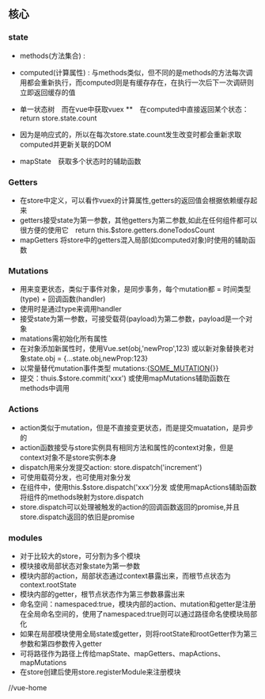## 核心

### state
* methods(方法集合) :
* computed(计算属性) : 与methods类似，但不同的是methods的方法每次调用都会重新执行，而computed则是有缓存存在，在执行一次后下一次调研则立即返回缓存的值

* 单一状态树　而在vue中获取vuex
  **　在computed中直接返回某个状态： return store.state.count
* 因为是响应式的，所以在每次store.state.count发生改变时都会重新求取computed并更新关联的DOM
* mapState　获取多个状态时的辅助函数

### Getters
* 在store中定义，可以看作vuex的计算属性,getters的返回值会根据依赖缓存起来
* getters接受state为第一参数，其他getters为第二参数,如此在任何组件都可以很方便的使用它　return this.$store.getters.doneTodosCount
* mapGetters 将store中的getters混入局部(如computed对象)时使用的辅助函数

### Mutations 
* 用来变更状态，类似于事件对象，是同步事务，每个mutation都 = 时间类型(type) + 回调函数(handler)　
* 使用时是通过type来调用handler
* 接受state为第一参数，可接受载荷(payload)为第二参数，payload是一个对象
* matations需初始化所有属性
* 在对象添加新属性时，使用Vue.set(obj,'newProp',123)
  或以新对象替换老对象state.obj = {...state.obj,newProp:123}
* 以常量替代mutation事件类型 mutations:{[SOME_MUTATION](state){}}
* 提交：thuis.$store.commit('xxx')
或使用mapMutations辅助函数在methods中调用

### Actions 
* action类似于mutation，但是不直接变更状态，而是提交muatation，是异步的
* action函数接受与store实例具有相同方法和属性的context对象，但是context对象不是store实例本身
* dispatch用来分发提交action: store.dispatch('increment')
* 可使用载荷分发，也可使用对象分发
* 在组件中，使用this.$store.dispatch('xxx')分发
或使用mapActions辅助函数将组件的methods映射为store.dispatch
* store.dispatch可以处理被触发的action的回调函数返回的promise,并且store.dispatch返回的依旧是promise

### modules
* 对于比较大的store，可分割为多个模块
* 模块接收局部状态对象state为第一参数
* 模块内部的action，局部状态通过context暴露出来，而根节点状态为context.rootState
* 模块内部的getter，根节点状态作为第三参数暴露出来
* 命名空间：namespaced:true，模块内部的action、mutation和getter是注册在全局命名空间的，使用了namespaced:true则可以通过路径命名使模块局部化
* 如果在局部模块使用全局state或getter，则将rootState和rootGetter作为第三参数和第四参数传入getter
* 可将路径作为路径上传给mapState、mapGetters、mapActions、mapMutations
* 在store创建后使用store.registerModule来注册模块

//vue-home

